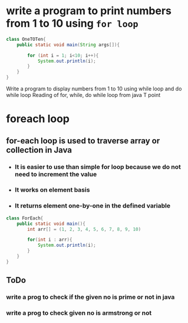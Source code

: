 # write a program to print numbers from 1 to 10 using `for loop`

```java
class OneTOTen{
    public static void main(String args[]){

        for (int i = 1; i<10; i++){
            System.out.println(i);
        }
    }
}
```

Write a program to display numbers from 1 to 10 using while loop and do while loop
Reading of for, while, do while loop from java T point

# foreach loop

## for-each loop is used to traverse array or collection in Java

+ ### It is easier to use than simple for loop because we do not need to increment the value

+ ### It works on element basis

+ ### It returns element one-by-one in the defined variable

```java
class ForEach{
    public static void main(){
        int arr[] = (1, 2, 3, 4, 5, 6, 7, 8, 9, 10)

        for(int i : arr){
            System.out.println(i);
        }
    }
}
```

## ToDo

### write a prog to check if the given no is prime or not in java

### write a prog to check given no is armstrong or not
